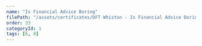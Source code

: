 ```yaml
---
name: "Is Financial Advice Boring"
filePath: "/assets/certificates/DFT Whiston - Is Financial Advice Boring.pdf"
order: 33
categoryId: 1
tags: [6, 8]
---
```

